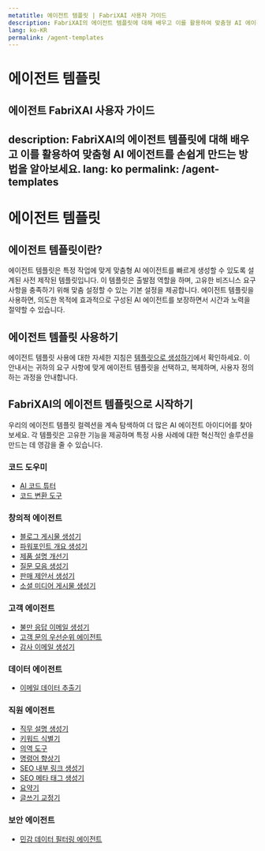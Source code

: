 ```yaml
---
metatitle: 에이전트 템플릿 | FabriXAI 사용자 가이드
description: FabriXAI의 에이전트 템플릿에 대해 배우고 이를 활용하여 맞춤형 AI 에이전트를 손쉽게 만드는 방법을 알아보세요.
lang: ko-KR
permalink: /agent-templates
---
```


# 에이전트 템플릿

## 에이전트 FabriXAI 사용자 가이드
description: FabriXAI의 에이전트 템플릿에 대해 배우고 이를 활용하여 맞춤형 AI 에이전트를 손쉽게 만드는 방법을 알아보세요.
lang: ko
permalink: /agent-templates
---

# 에이전트 템플릿

## 에이전트 템플릿이란?

에이전트 템플릿은 특정 작업에 맞게 맞춤형 AI 에이전트를 빠르게 생성할 수 있도록 설계된 사전 제작된 템플릿입니다. 이 템플릿은 출발점 역할을 하며, 고유한 비즈니스 요구 사항을 충족하기 위해 맞춤 설정할 수 있는 기본 설정을 제공합니다. 에이전트 템플릿을 사용하면, 의도한 목적에 효과적으로 구성된 AI 에이전트를 보장하면서 시간과 노력을 절약할 수 있습니다.

## 에이전트 템플릿 사용하기

에이전트 템플릿 사용에 대한 자세한 지침은 [템플릿으로 생성하기](/en-us/create-from-templates/)에서 확인하세요. 이 안내서는 귀하의 요구 사항에 맞게 에이전트 템플릿을 선택하고, 복제하며, 사용자 정의하는 과정을 안내합니다.

## FabriXAI의 에이전트 템플릿으로 시작하기

우리의 에이전트 템플릿 컬렉션을 계속 탐색하여 더 많은 AI 에이전트 아이디어를 찾아보세요. 각 템플릿은 고유한 기능을 제공하며 특정 사용 사례에 대한 혁신적인 솔루션을 만드는 데 영감을 줄 수 있습니다.

### 코드 도우미
- [AI 코드 튜터](/ko-kr/agent-templates/ai-code-tutor)
- [코드 변환 도구](/ko-kr/agent-templates/code-convertor)

### 창의적 에이전트
- [블로그 게시물 생성기](/en-us/agent-templates/blog-post-generator)
- [파워포인트 개요 생성기](/en-us/agent-templates/powerpoint-outline-generator)
- [제품 설명 개선기](/en-us/agent-templates/product-description-enhancer)
- [질문 모음 생성기](/en-us/agent-templates/question-bank-generator)
- [판매 제안서 생성기](/en-us/agent-templates/sales-pitch-generator)
- [소셜 미디어 게시물 생성기](/en-us/agent-templates/social-media-post-generator)

### 고객 에이전트
- [불만 응답 이메일 생성기](/en-us/agent-templates/complaint-response-email-generator)
- [고객 문의 우선순위 에이전트](/en-us/agent-templates/customer-inquiry-prioritizing-agent)
- [감사 이메일 생성기](/en-us/agent-templates/thank-you-email-generator)

### 데이터 에이전트
- [이메일 데이터 추출기](/en-us/agent-templates/email-data-extractor)

### 직원 에이전트
- [직무 설명 생성기](/en-us/agent-templates/job-description-generator)
- [키워드 식별기](/en-us/agent-templates/keywords-identifier)
- [의역 도구](/en-us/agent-templates/paraphrasing-agent)
- [명령어 향상기](/en-us/agent-templates/prompt-enhancer)
- [SEO 내부 링크 생성기](/en-us/agent-templates/seo-internal-link-builder)
- [SEO 메타 태그 생성기](/en-us/agent-templates/seo-meta-tags-generator)
- [요약기](/en-us/agent-templates/summarizer)
- [글쓰기 교정기](/en-us/agent-templates/writing-proofreader)

### 보안 에이전트
- [민감 데이터 필터링 에이전트](/en-us/agent-templates/sensitive-data-filtering-agent)
